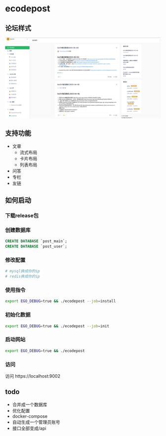 # ecodepost
## 论坛样式
![image](./docs/statics/img.png)
## 支持功能
* 文章
  * 流式布局
  * 卡片布局
  * 列表布局
* 问答
* 专栏
* 友链

## 如何启动
### 下载release包
### 创建数据库
```sql
CREATE DATABASE `post_main`;
CREATE DATABASE `post_user`;
```
### 修改配置
```toml
# mysql换成你的ip
# redis换成你的ip
```
### 使用指令
```bash
export EGO_DEBUG=true && ./ecodepost --job=install
```
### 初始化数据
```bash
export EGO_DEBUG=true && ./ecodepost --job=init
```
### 启动网站
```bash
export EGO_DEBUG=true && ./ecodepost 
```

### 访问
访问 https://localhost:9002

## todo
* 合并成一个数据库
* 优化配置
* docker-compose
* 自动生成一个管理员账号
* 接口全部变成/api

